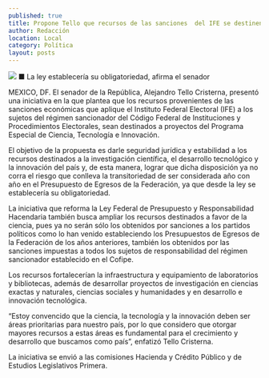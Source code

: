 ```yaml
---
published: true
title: Propone Tello que recursos de las sanciones  del IFE se destinen a ciencia y tecnología
author: Redacción
location: Local
category: Política
layout: posts
---
```


![](http://i.imgur.com/pUGV38Vm.jpg)
■ La ley establecería su obligatoriedad, afirma el senador

MEXICO, DF. El senador de la República, Alejandro Tello Cristerna, presentó una iniciativa en la que plantea que los recursos provenientes de las sanciones económicas que aplique el Instituto Federal Electoral (IFE) a los sujetos del régimen sancionador del Código Federal de Instituciones y Procedimientos Electorales, sean destinados a proyectos del Programa Especial de Ciencia, Tecnología e Innovación.

El objetivo de la propuesta es darle seguridad jurídica y estabilidad a los recursos destinados a la investigación científica, el desarrollo tecnológico y la innovación del país y, de esta manera, lograr que dicha disposición ya no corra el riesgo que conlleva la transitoriedad de ser considerada año con año en el Presupuesto de Egresos de la Federación, ya que desde la ley se establecería su obligatoriedad.

La iniciativa que reforma la Ley Federal de Presupuesto y Responsabilidad Hacendaria también busca ampliar los recursos destinados a favor de la ciencia, pues ya no serán sólo los obtenidos por sanciones a los partidos políticos como lo han venido estableciendo los Presupuestos de Egresos de la Federación de los años anteriores, también los obtenidos por las sanciones impuestas a todos los sujetos de responsabilidad del régimen sancionador establecido en el Cofipe.

Los recursos fortalecerían la infraestructura y equipamiento de laboratorios y bibliotecas, además de desarrollar proyectos de investigación en ciencias exactas y naturales, ciencias sociales y humanidades y en desarrollo e innovación tecnológica.

“Estoy convencido que la ciencia, la tecnología y la innovación deben ser áreas prioritarias para nuestro país, por lo que considero que otorgar mayores recursos a estas áreas es fundamental para el crecimiento y desarrollo que buscamos como país”, enfatizó Tello Cristerna.

La iniciativa se envió a las comisiones Hacienda y Crédito Público y de Estudios Legislativos Primera.
